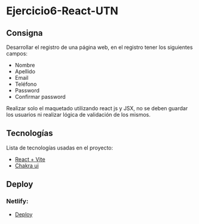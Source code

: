 # Ejercicio6-React-UTN
## Consigna

Desarrollar el registro de una página web, en el registro tener los siguientes campos:

- Nombre
- Apellido
- Email
- Teléfono
- Password
- Confirmar password

Realizar solo el maquetado utilizando react js y JSX, no se deben guardar los usuarios ni
realizar lógica de validación de los mismos.


## Tecnologías

Lista de tecnologías usadas en el proyecto:
* [React + Vite](https://vitejs.dev/guide/)
* [Chakra ui](https://chakra-ui.com/)


## Deploy 

### Netlify:
* [Deploy]()